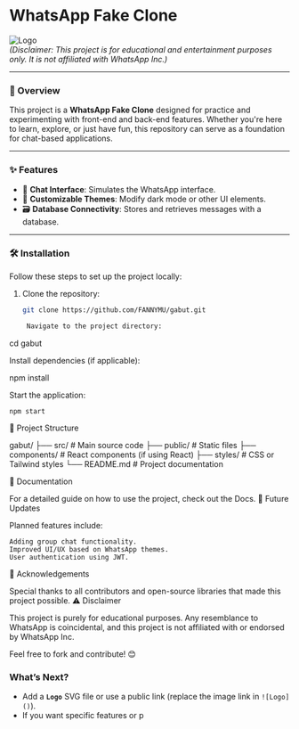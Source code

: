 
# WhatsApp Fake Clone

![Logo](https://upload.wikimedia.org/wikipedia/commons/6/6b/WhatsApp.svg)  
*(Disclaimer: This project is for educational and entertainment purposes only. It is not affiliated with WhatsApp Inc.)*

---

### 📖 Overview
This project is a **WhatsApp Fake Clone** designed for practice and experimenting with front-end and back-end features. Whether you're here to learn, explore, or just have fun, this repository can serve as a foundation for chat-based applications.

---

### ✨ Features
- 💬 **Chat Interface**: Simulates the WhatsApp interface.
- 🎨 **Customizable Themes**: Modify dark mode or other UI elements.
- 🗃 **Database Connectivity**: Stores and retrieves messages with a database.

---

### 🛠️ Installation
Follow these steps to set up the project locally:

1. Clone the repository:
   ```bash
   git clone https://github.com/FANNYMU/gabut.git

    Navigate to the project directory:

cd gabut

Install dependencies (if applicable):

npm install

Start the application:

    npm start

📂 Project Structure

gabut/
├── src/                # Main source code
├── public/             # Static files
├── components/         # React components (if using React)
├── styles/             # CSS or Tailwind styles
└── README.md           # Project documentation

📜 Documentation

For a detailed guide on how to use the project, check out the Docs.
🚀 Future Updates

Planned features include:

    Adding group chat functionality.
    Improved UI/UX based on WhatsApp themes.
    User authentication using JWT.

🙏 Acknowledgements

Special thanks to all contributors and open-source libraries that made this project possible.
⚠️ Disclaimer

This project is purely for educational purposes. Any resemblance to WhatsApp is coincidental, and this project is not affiliated with or endorsed by WhatsApp Inc.

Feel free to fork and contribute! 😊


### What’s Next?
- Add a **`Logo`** SVG file or use a public link (replace the image link in `![Logo]()`).
- If you want specific features or p
